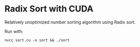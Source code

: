 # Radix Sort with CUDA
Relatively unoptimized number sorting algorithm using Radix sort.

Run with:
```
nvcc sort.cu -o sort && ./sort
```